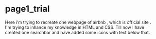 # page1_trial
Here i'm trying to recreate one webpage of airbnb , which is official site .
I'm trying to inhance my knowledge in HTML and CSS.
Till now I have created one searchbar and have added some icons with text below that.

